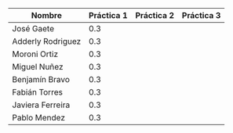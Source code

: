 | Nombre            | Práctica 1 | Práctica 2 | Práctica 3 |
| ----------------- | ---------- | ---------- | ---------- |
| José Gaete        | 0.3        |            |            |
| Adderly Rodriguez | 0.3        |            |            |
| Moroni Ortiz      | 0.3        |            |            |
| Miguel Nuñez      | 0.3        |            |            |
| Benjamín Bravo    | 0.3        |            |            |
| Fabián Torres     | 0.3        |            |            |
| Javiera Ferreira  | 0.3        |            |            |
| Pablo Mendez      | 0.3        |            |            |
